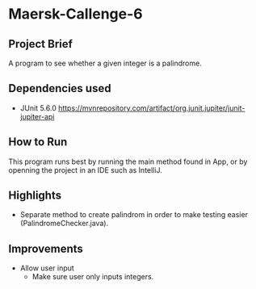 # Maersk-Callenge-6
## Project Brief
A program to see whether a given integer is a palindrome.

## Dependencies used
* JUnit 5.6.0 https://mvnrepository.com/artifact/org.junit.jupiter/junit-jupiter-api

## How to Run
This program runs best by running the main method found in App, or by openning the project in an IDE such as IntelliJ.

## Highlights
* Separate method to create palindrom in order to make testing easier (PalindromeChecker.java).

## Improvements
* Allow user input
  * Make sure user only inputs integers.

